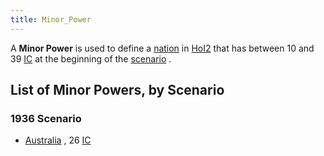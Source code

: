 ```yaml
---
title: Minor_Power
---
```



A **Minor Power** is used to define a
[nation](/wiki/index.php?title=Nation&action=edit&redlink=1 "Nation (page does not exist)")
in [HoI2](/wiki/HoI2 "HoI2") that has between 10 and 39
[IC](/wiki/IC "IC") at the beginning of the
[scenario](/wiki/index.php?title=Scenario&action=edit&redlink=1 "Scenario (page does not exist)")
.

##    List of Minor Powers, by Scenario 

###  1936 Scenario 

-   [Australia](/wiki/Australia "Australia") , 26 [IC](/wiki/IC "IC")
